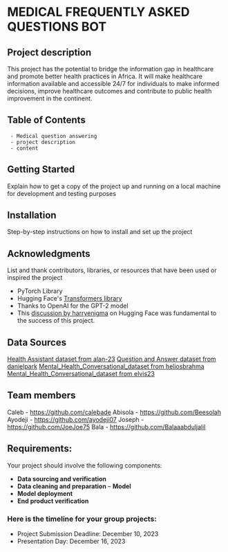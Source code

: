 # MEDICAL FREQUENTLY ASKED QUESTIONS BOT

## Project description 
This project has the potential to bridge the information gap in healthcare and promote 
better health practices in Africa. It will make healthcare information available and 
accessible 24/7 for individuals to make informed decisions, improve healthcare 
outcomes and contribute to public health improvement in the continent.

## Table of Contents
     - Medical question answering
     - project description
     - content

## Getting Started 
Explain how to get a copy of the project up and running on a local machine for development and testing purposes

## Installation
Step-by-step instructions on how to install and set up the project

## Acknowledgments
List and thank contributors, libraries, or resources that have been used or inspired the project

- PyTorch Library
- Hugging Face's [Transformers library](https://huggingface.co/transformers/)
- Thanks to OpenAI for the GPT-2 model
- This [discussion by harryenigma](https://discuss.huggingface.co/t/fine-tuning-gpt2-for-movie-script-generation-in-pytorch/23906/3) on Hugging Face was fundamental to the success of this project.

## Data Sources
[Health Assistant dataset from alan-23](https://huggingface.co/datasets/alan-23/HealthAssistant115/tree/main)
[Question and Answer dataset from danielpark](https://huggingface.co/datasets/danielpark/MQuAD-v1/tree/main)
[Mental_Health_Conversational_dataset from heliosbrahma](https://huggingface.co/datasets/heliosbrahma/mental_health_conversational_dataset/tree/main/data)
[Mental_Health_Conversational_dataset from elvis23](https://www.kaggle.com/datasets/elvis23/mental-health-conversational-data)


## Team members
Caleb  - https://github.com/calebade
Abisola  - https://github.com/Beesolah
Ayodeji - https://github.com/ayodeji07
Joseph - https://github.com/JoeJoe75
Bala - https://github.com/Balaaabduljalil

## Requirements:
Your project should involve the following components:
- **Data sourcing and verification**
- **Data cleaning and preparation**
– **Model**
- **Model deployment**
- **End product verification**

### Here is the timeline for your group projects:
- Project Submission Deadline: December 10, 2023
- Presentation Day: December 16, 2023
